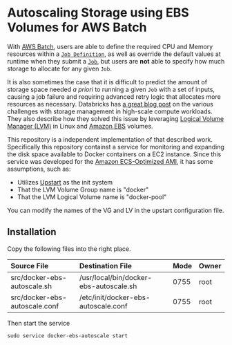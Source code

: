 # Autoscaling Storage using EBS Volumes for AWS Batch

With [AWS Batch](https://aws.amazon.com/batch/), users are able to define the required CPU and Memory resources within a [`Job Definition`](https://docs.aws.amazon.com/batch/latest/userguide/job_definitions.html), as well as override the default values at runtime when they submit a [`Job`](https://docs.aws.amazon.com/batch/latest/userguide/jobs.html), but users are **not** able to specify how much storage to allocate for any given `Job`.

 It is also sometimes the case that it is difficult to predict the amount of storage space needed *a priori* to running a given `Job` with a set of inputs, causing a job failure and requiring advanced retry logic that allocates more resources as necessary. Databricks has [a great blog post](https://databricks.com/blog/2017/12/01/transparent-autoscaling-of-instance-storage.html) on the various challenges with storage management in high-scale compute workloads. They also describe how they solved this issue by leveraging [Logical Volume Manager (LVM)](https://sourceware.org/lvm2/) in Linux and [Amazon EBS](https://aws.amazon.com/ebs/) volumes.

This repository is a independent implementation of that described work. Specifically this repository containst a service for monitoring and expanding the disk space available to Docker containers on a EC2 instance. Since this service was developed for the [Amazon ECS-Optimized AMI](https://docs.aws.amazon.com/AmazonECS/latest/developerguide/ecs-optimized_AMI.html), it has some assumptions, such as:

* Utilizes [Upstart](http://upstart.ubuntu.com) as the init system
* That the LVM Volume Group name is "docker"
* That the LVM Logical Volume name is "docker-pool"

You can modify the names of the VG and LV in the upstart configuration file.

## Installation

Copy the following files into the right place.

| Source File | Destination File | Mode | Owner |
| :--- | :--- | :--- | :--- |
| src/docker-ebs-autoscale.sh | /usr/local/bin/docker-ebs-autoscale.sh | 0755 | root |
| src/docker-ebs-autoscale.conf | /etc/init/docker-ebs-autoscale.conf | 0755 | root |

Then start the service

```shell
sudo service docker-ebs-autoscale start
```
